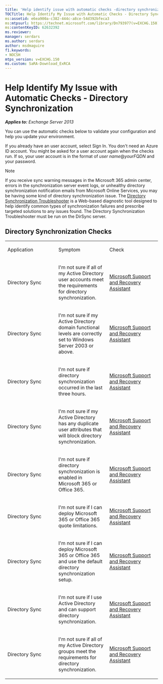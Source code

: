 ```yaml
---
title: 'Help identify issue with automatic checks -directory synchronization'
TOCTitle: Help Identify My Issue with Automatic Checks - Directory Synchronization
ms:assetid: e6ea900a-c382-444c-a8ce-54d392bfeca3
ms:mtpsurl: https://technet.microsoft.com/library/Dn793977(v=EXCHG.150)
ms:contentKeyID: 62632392
ms.reviewer: 
manager: serdars
ms.author: serdars
author: msdmaguire
f1.keywords:
- NOCSH
mtps_version: v=EXCHG.150
ms.custom: SaRA-Download_ExRCA
---
```


# Help Identify My Issue with Automatic Checks - Directory Synchronization

_**Applies to:** Exchange Server 2013_

You can use the automatic checks below to validate your configuration and help you update your environment.

If you already have an user account, select Sign In. You don't need an Azure ID account. You might be asked for a user account again when the checks run. If so, your user account is in the format of *user name*\@*yourFQDN* and your password.

> [!NOTE]
> If you receive sync warning messages in the Microsoft 365 admin center, errors in the synchronization server event logs, or unhealthy directory synchronization notification emails from Microsoft Online Services, you may be having some kind of directory synchronization issue. The <A href="https://aka.ms/dsup">Directory Synchronization Troubleshooter</A> is a Web-based diagnostic tool designed to help identify common types of synchronization failures and prescribe targeted solutions to any issues found. The Directory Synchronization Troubleshooter must be run on the DirSync server.

## Directory Synchronization Checks

<table>
<colgroup>
<col style="width: 33%" />
<col style="width: 33%" />
<col style="width: 33%" />
</colgroup>
<tbody>
<tr class="odd">
<td><p>Application</p></td>
<td><p>Symptom</p></td>
<td><p>Check</p></td>
</tr>
<tr class="even">
<td><p>Directory Sync</p></td>
<td><p>I'm not sure if all of my Active Directory user accounts meet the requirements for directory synchronization.</p></td>
<td><p><a href="https://aka.ms/SaRA-Download_ExRCA">Microsoft Support and Recovery Assistant</a></p></td>
</tr>
<tr class="odd">
<td><p>Directory Sync</p></td>
<td><p>I'm not sure if my Active Directory domain functional levels are correctly set to Windows Server 2003 or above.</p></td>
<td><p><a href="https://aka.ms/SaRA-Download_ExRCA">Microsoft Support and Recovery Assistant</a></p></td>
</tr>
<tr class="even">
<td><p>Directory Sync</p></td>
<td><p>I'm not sure if directory synchronization occurred in the last three hours.</p></td>
<td><p><a href="https://aka.ms/SaRA-Download_ExRCA">Microsoft Support and Recovery Assistant</a></p></td>
</tr>
<tr class="odd">
<td><p>Directory Sync</p></td>
<td><p>I'm not sure if my Active Directory has any duplicate user attributes that will block directory synchronization.</p></td>
<td><p><a href="https://aka.ms/SaRA-Download_ExRCA">Microsoft Support and Recovery Assistant</a></p></td>
</tr>
<tr class="even">
<td><p>Directory Sync</p></td>
<td><p>I'm not sure if directory synchronization is enabled in Microsoft 365 or Office 365.</p></td>
<td><p><a href="https://aka.ms/SaRA-Download_ExRCA">Microsoft Support and Recovery Assistant</a></p></td>
</tr>
<tr class="odd">
<td><p>Directory Sync</p></td>
<td><p>I'm not sure if I can deploy Microsoft 365 or Office 365 quote limitations.</p></td>
<td><p><a href="https://aka.ms/SaRA-Download_ExRCA">Microsoft Support and Recovery Assistant</a></p></td>
</tr>
<tr class="even">
<td><p>Directory Sync</p></td>
<td><p>I'm not sure if I can deploy Microsoft 365 or Office 365 and use the default directory synchronization setup.</p></td>
<td><p><a href="https://aka.ms/SaRA-Download_ExRCA">Microsoft Support and Recovery Assistant</a></p></td>
</tr>
<tr class="odd">
<td><p>Directory Sync</p></td>
<td><p>I'm not sure if I use Active Directory and can support directory synchronization.</p></td>
<td><p><a href="https://aka.ms/SaRA-Download_ExRCA">Microsoft Support and Recovery Assistant</a></p></td>
</tr>
<tr class="even">
<td><p>Directory Sync</p></td>
<td><p>I'm not sure if all of my Active Directory groups meet the requirements for directory synchronization.</p></td>
<td><p><a href="https://aka.ms/SaRA-Download_ExRCA">Microsoft Support and Recovery Assistant</a></p></td>
</tr>
</tbody>
</table>

